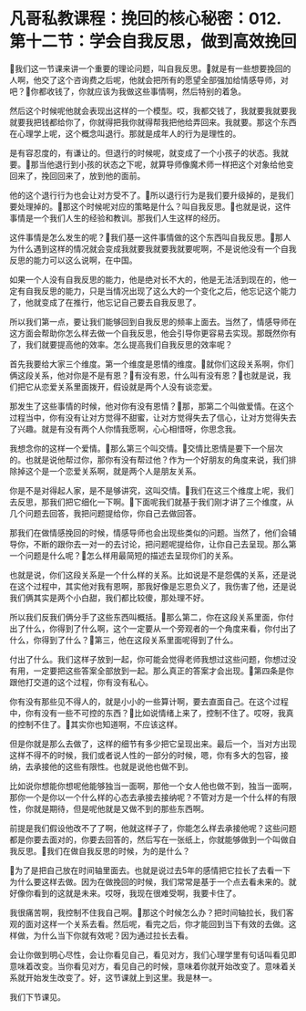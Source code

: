 # 凡哥私教课程：挽回的核心秘密：012.第十二节：学会自我反思，做到高效挽回

🎼我们这一节课来讲一个重要的理论问题，叫自我反思。🎼就是有一些想要挽回的人啊，他交了这个咨询费之后呢，他就会把所有的愿望全部强加给情感导师，对吧？🎼你都收钱了，你就应该为我做这些事情啊，然后特别的着急。

然后这个时候呢他就会表现出这样的一个模型。哎，我都交钱了，我就要我就要我就要我把钱都给你了，你就得把我你就得帮我把他给弄回来。我就要。那这个东西在心理学上呢，这个概念叫退行。那就是成年人的行为是理性的。

是有容忍度的，有谦让的。但退行的时候呢，就变成了一个小孩子的状态。我就要。🎼那当他退行到小孩的状态之下呢，就算导师像魔术师一样把这个对象给他变回来了，挽回回来了，放到他的面前。

他的这个退行行为也会让对方受不了。🎼所以退行行为是我们要升级掉的，是我们要处理掉的。🎼那这个时候呢对应的策略是什么？叫自我反思。🎼也就是说，这件事情是一个我们人生的经验和教训。那我们人生这样的经历。

这件事情是怎么发生的呢？🎼我们基一这件事情做的这个东西叫自我反思。🎼那人为什么遇到这样的情况就会变成我就要我就要我就要呢啊，不是说他没有一个自我反思的能力可以这么说啊，在中国。

如果一个人没有自我反思的能力，他是绝对长不大的，他是无法活到现在的，他一定有自我反思的能力，只是当情况出现了这么大的一个变化之后，他忘记这个能力了，他就变成了在推行，他忘记自己要去自我反思了。

所以我们第一点，要让我们能够回到自我反思的频率上面去。当然了，情感导师在这方面会帮助你怎么样去做一个自我反思，他会引导你更容易去实现。那既然你有了，我们就要提高他的效率。怎么提高我们自我反思的效率呢？

首先我要给大家三个维度。第一个维度是恩情的维度。🎼就你们这段关系啊，你们俩这段关系，他对你是不是有恩？🎼有没有恩，什么叫有没有恩？🎼也就是说，我们把它从恋爱关系里面拨开，假设就是两个人没有谈恋爱。

那发生了这些事情的时候，他对你有没有恩情？🎼那，那第二个叫做爱情。在这个过程当中，你有没有让对方觉得不甜蜜，让对方觉得失去了信心，让对方觉得失去了兴趣。就是有没有两个人你情我愿啊，心心相惜呀，你思念我。

我想念你的这样一个爱情。🎼那么第三个叫交情。🎼交情比恩情是要下一个层次的。也就是说他帮过你，那你有没有帮过他？作为一个好朋友的角度来说，我们排除掉这个是一个恋爱关系啊，就是两个人是朋友关系。

你是不是对得起人家，是不是够讲究，这叫交情。🎼我们在这三个维度上呢，我们去反思，那我们把它细化一下啊。🎼下面呢我们就基于我们刚才讲了三个维度，从几个问题去回答，我把问题提给你，你自己去做回答。

那我们在做情感挽回的时候，情感导师也会出现些类似的问题。当然了，他们会辅导你，不断的跟你去一对一的去讨论，把问题呢提给你，让你自己去呈现。那么第一个问题是什么呢？🎼怎么样用最简短的描述去呈现你们的关系。

也就是说，你们这段关系是一个什么样的关系。比如说是不是怨偶的关系，还是说在这个过程中，其实他对我有恩啊，那我好像是忘恩负义了，我伤害了他，还是说我们俩其实是两个小白甜，我们都比较傻，那处理不好。

所以我们反我们俩分手了这些东西叫概括。🎼那么第二，你在这段关系里面，你付出了什么，你得到了什么啊，这个一定要从一个旁观者的一个角度来看，你付出了什么，你得到了什么？🎼第三，他在这段关系里面呢得到了什么。

付出了什么。我们这样子放到一起，你可能会觉得老师我想过这些问题，你想过没有用，一定要把这些答案全部放到一起。那么真正的答案才会出现。🎼第四条是你跟他打交道的这个过程，你有没有私心。

你有没有那些见不得人的，就是小小的一些算计啊，要去直面自己。在这个过程中，你有没有一些不可控的东西？🎼比如说情绪上来了，控制不住了。哎呀，我真的控制不住了。🎼其实你也知道啊，不应该这样。

但是你就是那么去做了，这样的细节有多少把它呈现出来。最后一个，当对方出现这样不得不的时候，我们或者说人性的一部分的时候，嗯，你有多大的包容，接纳，去承接他的这些有限性。也就是说他也做不到。

比如说你想能你想呢他能够独当一面啊，那他一个女人他也做不到，独当一面啊，那你一个是你以一个什么样的心态去承接去接纳呢？不管对方是一个什么样的有限性，你就是期待，但是呢他就是又做不到的那些东西啊。

前提是我们假设他改不了了啊，他就这样子了，你能怎么样去承接他呢？这些问题都是你要去面对的，你要去回答的，然后写在一张纸上，你就能够做到一个叫做自我反思。🎼我们在做自我反思的时候，为的是什么？

🎼为了是把自己放在时间轴里面去。也就是说过去5年的感情把它拉长了去看一下为什么要这样去做。因为在做挽回的时候，我们常常是基于一个点去看未来的。就好像你看到的这就是未来。哎呀，我现在很难受啊，我要卡住了。

我很痛苦啊，我控制不住我自己啊。🎼那这个时候怎么办？把时间轴拉长，我们客观的面对这样一个关系去看。然后呢，看完之后，你才能回到当下有效的去做。这样做，为什么当下你就有效呢？因为通过拉长去看。

会让你做到明心尽性，会让你看见自己，看见对方，我们心理学里有句话叫看见即意味着改变。当你看见对方，看见自己的时候，意味着你就开始改变了。意味着关系就开始发生改变了。好，这节课就上到这里。我是林一。

我们下节课见。